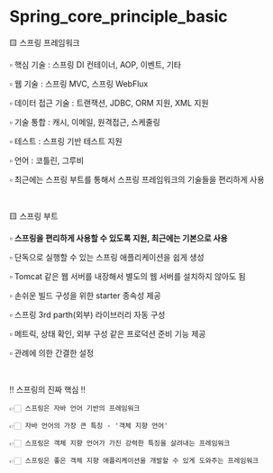 # Spring_core_principle_basic


🟨 스프링 프레임워크

  ▫️ 핵심 기술 : 스프링 DI 컨테이너, AOP, 이벤트, 기타
  
  ▫️ 웹 기술 : 스프링 MVC, 스프링 WebFlux
  
  ▫️ 데이터 접근 기술 : 트랜잭션, JDBC, ORM 지원, XML 지원
  
  ▫️ 기술 통합 : 캐시, 이메일, 원격접근, 스케줄링
  
  ▫️ 테스트 : 스프링 기반 테스트 지원
  
  ▫️ 언어 : 코틀린, 그루비
  
  ▫️ 최근에는 스프링 부트를 통해서 스프링 프레임워크의 기술들을 편리하게 사용
  
  
<br>
  
🟨 스프링 부트

  ▫️ **스프링을 편리하게 사용할 수 있도록 지원, 최근에는 기본으로 사용**
  
  ▫️ 단독으로 실행할 수 있는 스프링 애플리케이션을 쉽게 생성
  
  ▫️ Tomcat 같은 웹 서버를 내장해서 별도의 웹 서버를 설치하지 않아도 됨
  
  ▫️ 손쉬운 빌드 구성을 위한 starter 종속성 제공
  
  ▫️ 스프링 3rd parth(외부) 라이브러리 자동 구성
  
  ▫️ 메트릭, 상태 확인, 외부 구성 같은 프로덕션 준비 기능 제공
  
  ▫️ 관례에 의한 간결한 설정
  
  <br>
  
  ‼️ 스프링의 진짜 핵심 ‼️
  
    👉🏻 스프링은 자바 언어 기반의 프레임워크
    
    👉🏻 자바 언어의 가장 큰 특징 - '객체 지향 언어'
    
    👉🏻 스프링은 객체 지향 언어가 가진 강력한 특징을 살려내는 프레임워크
    
    👉🏻 스프링은 좋은 객체 지향 애플리케이션을 개발할 수 있게 도와주는 프레임워크
    
    
  
  
  
  

